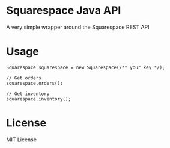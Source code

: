 # Squarespace Java API

A very simple wrapper around the Squarespace REST API

# Usage

```
Squarespace squarespace = new Squarespace(/** your key */);

// Get orders
squarespace.orders();

// Get inventory
squarespace.inventory();
```

# License

MIT License
